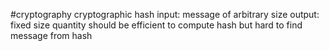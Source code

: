 #cryptography 
cryptographic hash
input: message of arbitrary size
output: fixed size quantity
should be efficient to compute hash but hard to find message from hash